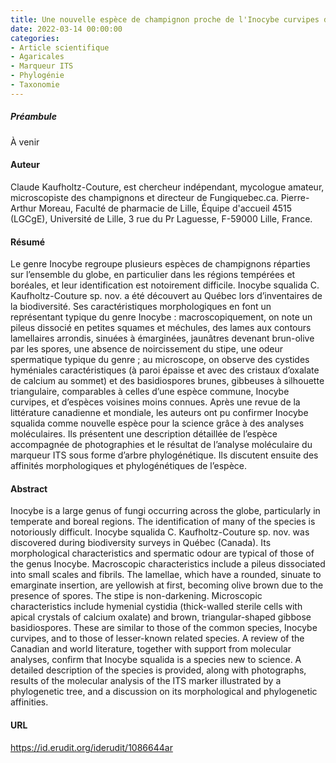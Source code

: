 ```yaml
---
title: Une nouvelle espèce de champignon proche de l'Inocybe curvipes découverte au Québec; Inocybe squalida sp. nov. (Inocybaceae, Agarigales)
date: 2022-03-14 00:00:00
categories: 
- Article scientifique
- Agaricales
- Marqueur ITS
- Phylogénie
- Taxonomie
---
```


##### Préambule
À venir


#### Auteur
Claude Kaufholtz-Couture, est chercheur indépendant, mycologue amateur, microscopiste des champignons et directeur de Fungiquebec.ca.
Pierre-Arthur Moreau, Faculté de pharmacie de Lille, Équipe d'accueil 4515 (LGCgE), Université de Lille, 3 rue du Pr Laguesse, F-59000 Lille, France.



#### Résumé
Le genre Inocybe regroupe plusieurs espèces de champignons réparties sur l’ensemble du globe, en particulier dans les régions tempérées et boréales, et leur identification est notoirement difficile. Inocybe squalida C. Kaufholtz-Couture sp. nov. a été découvert au Québec lors d’inventaires de la biodiversité. Ses caractéristiques morphologiques en font un représentant typique du genre Inocybe : macroscopiquement, on note un pileus dissocié en petites squames et méchules, des lames aux contours lamellaires arrondis, sinuées à émarginées, jaunâtres devenant brun-olive par les spores, une absence de noircissement du stipe, une odeur spermatique typique du genre ; au microscope, on observe des cystides hyméniales caractéristiques (à paroi épaisse et avec des cristaux d’oxalate de calcium au sommet) et des basidiospores brunes, gibbeuses à silhouette triangulaire, comparables à celles d’une espèce commune, Inocybe curvipes, et d’espèces voisines moins connues. Après une revue de la littérature canadienne et mondiale, les auteurs ont pu confirmer Inocybe squalida comme nouvelle espèce pour la science grâce à des analyses moléculaires. Ils présentent une description détaillée de l’espèce accompagnée de photographies et le résultat de l’analyse moléculaire du marqueur ITS sous forme d’arbre phylogénétique. Ils discutent ensuite des affinités morphologiques et phylogénétiques de l’espèce.


#### Abstract
Inocybe is a large genus of fungi occurring across the globe, particularly in temperate and boreal regions. The identification of many of the species is notoriously difficult. Inocybe squalida C. Kaufholtz-Couture sp. nov. was discovered during biodiversity surveys in Québec (Canada). Its morphological characteristics and spermatic odour are typical of those of the genus Inocybe. Macroscopic characteristics include a pileus dissociated into small scales and fibrils. The lamellae, which have a rounded, sinuate to emarginate insertion, are yellowish at first, becoming olive brown due to the presence of spores. The stipe is non-darkening. Microscopic characteristics include hymenial cystidia (thick-walled sterile cells with apical crystals of calcium oxalate) and brown, triangular-shaped gibbose basidiospores. These are similar to those of the common species, Inocybe curvipes, and to those of lesser-known related species. A review of the Canadian and world literature, together with support from molecular analyses, confirm that Inocybe squalida is a species new to science. A detailed description of the species is provided, along with photographs, results of the molecular analysis of the ITS marker illustrated by a phylogenetic tree, and a discussion on its morphological and phylogenetic affinities.



#### URL
https://id.erudit.org/iderudit/1086644ar

